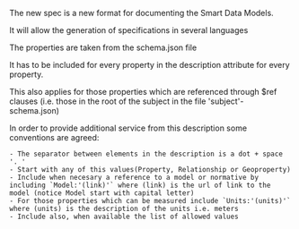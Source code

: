The new spec is a new format for documenting the Smart Data Models.

It will allow the generation of specifications in several languages

The properties are taken from the schema.json file

It has to be included for every property in the description attribute for every property. 

This also applies for those properties which are referenced through $ref clauses (i.e. those in the root of the subject in the file 'subject'-schema.json)

In order to provide additional service from this description some conventions are agreed:
    
    - The separator between elements in the description is a dot + space '. ' 
    - Start with any of this values(Property, Relationship or Geoproperty)
    - Include when necesary a reference to a model or normative by including `Model:'(link)'` where (link) is the url of link to the model (notice Model start with capital letter)
    - For those properties which can be measured include `Units:'(units)'` where (units) is the description of the units i.e. meters
    - Include also, when available the list of allowed values
 